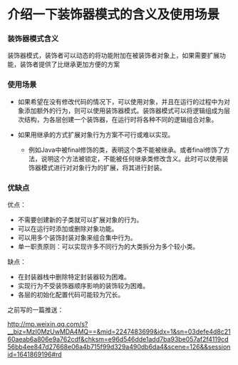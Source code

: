 # 介绍一下装饰器模式的含义及使用场景

### 装饰器模式含义

装饰器模式，装饰者可以动态的将功能附加在被装饰者对象上，如果需要扩展功能，装饰者提供了比继承更加方便的方案

### 使用场景

- 如果希望在没有修改代码的情况下，可以使用对象，并且在运行的过程中为对象添加额外的行为，则可以使用装饰器模式。装饰器模式可以将逻辑组成为层次结构，为各层创建一个装饰器，在运行时将各种不同的逻辑组合对象。

- 如果用继承的方式扩展对象行为方案不可行或难以实现。
  - 例如Java中被final修饰的类，表明这个类不能被继承。或者final修饰了方法，说明这个方法被锁定，不能被任何继承类修改含义。此时可以使用装饰器模式进行对对象行为的扩展，将其进行封装。

### 优缺点

优点：

- 不需要创建新的子类就可以扩展对象的行为。
- 可以在运行时添加或删除对象功能。
- 可以用多个装饰封装对象来组合集中行为。
- 单一职责原则：可以实现许多不同行为的大类拆分为多个较小类。

缺点：

- 在封装器栈中删除特定封装器较为困难。
- 实现行为不受装饰器顺序影响的装饰较为困难。
- 各层的初始化配置代码可能较为冗长。



之前写的一篇推送：

http://mp.weixin.qq.com/s?__biz=MzI0MzUwMDA4MQ==&mid=2247483699&idx=1&sn=03defe4d8c2160aeab6a806e9a762cdf&chksm=e96d546dde1add7ba93be057af2f4119cd56bb4ee847d27668e06a4b715f99d329a490db6da4&scene=126&&sessionid=1641869196#rd